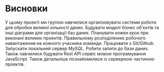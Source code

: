 # Висновки

У цьому проекті ми групою навчилися організовувати системи роботи для обробки великої кількості даних. Будувати моделі бізнес об'єктів та інші діаграми для організації баз даних. Планувати кожен крок при виконані великих проектів. Правильному розподіленню робочого навантаження на кожного учасника команди. Працювати з Git/Github. Запускати локальний сервер MySQL. Робити запити до бази даних. Також навчилися будувати Rest API сервіс мовою програмування JavaScript. Також детальніше познайомилися із серверною частиною проектів.